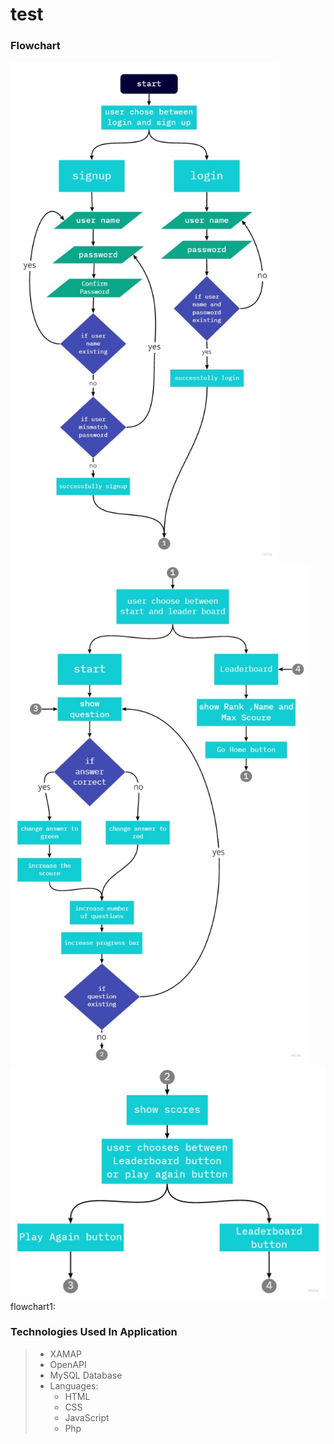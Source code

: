 # test
### Flowchart
<img src="Flowchart1.jpg" height="800">
<img src="Flowchart2.jpg" height="800">
<img src="Flowchart3.jpg" width="600">
flowchart1:


### Technologies Used In Application
>- XAMAP
>- OpenAPI
>- MySQL Database 
>- Languages: 
>   - HTML
>   - CSS
>   - JavaScript 
>   - Php
